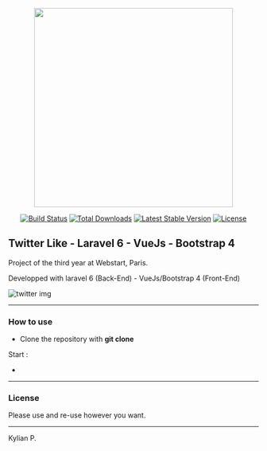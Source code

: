 <p align="center"><img src="https://res.cloudinary.com/dtfbvvkyp/image/upload/v1566331377/laravel-logolockup-cmyk-red.svg" width="400"></p>

<p align="center">
<a href="https://travis-ci.org/laravel/framework"><img src="https://travis-ci.org/laravel/framework.svg" alt="Build Status"></a>
<a href="https://packagist.org/packages/laravel/framework"><img src="https://poser.pugx.org/laravel/framework/d/total.svg" alt="Total Downloads"></a>
<a href="https://packagist.org/packages/laravel/framework"><img src="https://poser.pugx.org/laravel/framework/v/stable.svg" alt="Latest Stable Version"></a>
<a href="https://packagist.org/packages/laravel/framework"><img src="https://poser.pugx.org/laravel/framework/license.svg" alt="License"></a>
</p>

## Twitter Like - Laravel 6 - VueJs - Bootstrap 4
Project of the third year at Webstart, Paris.

Developped with laravel 6 (Back-End) - VueJs/Bootstrap 4 (Front-End)

![twitter img](http://img.kp-dev.fr/twitterLike.png) 

---

### How to use

- Clone the repository with __git clone__

Start :

- 

---

### License

Please use and re-use however you want.

---

Kylian P.
